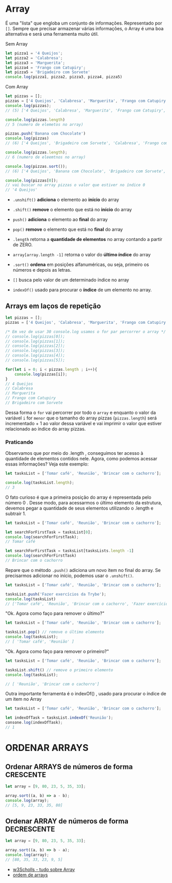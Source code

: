 # Array
É uma "lista" que engloba um conjunto de informações. Representado por `[]`.
Sempre que precisar armazenar várias informações, o Array é uma boa alternativa e será uma ferramenta muito útil.

Sem Array
```javascript
let pizza1 = '4 Queijos'; 
let pizza2 = 'Calabresa';
let pizza3 = 'Marguerita';
let pizza4 = 'Frango com Catupiry';
let pizza5 = 'Brigadeiro com Sorvete'
console.log(pizza1, pizza2, pizza3, pizza4, pizza5)
```

Com Array
```javascript
let pizzas = [];
pizzas = ['4 Queijos', 'Calabresa', 'Marguerita', 'Frango com Catupiry', 'Brigadeiro com Sorvete']
console.log(pizzas);
// (5) ['4 Queijos', 'Calabresa', 'Marguerita', 'Frango com Catupiry', 'Brigadeiro com Sorvete']

console.log(pizzas.length)
// 5 (numero de elemetos no array)

pizzas.push('Banana com Chocolate')
console.log(pizzas)
// (6) ['4 Queijos', 'Brigadeiro com Sorvete', 'Calabresa', 'Frango com Catupiry', 'Marguerita', 'Banana com Chocolate']

console.log(pizzas.length);
// 6 (numero de eleemtnos no array)

console.log(pizzas.sort());
// (6) ['4 Queijos', 'Banana com Chocolate', 'Brigadeiro com Sorvete', 'Calabresa', 'Frango com Catupiry', 'Marguerita']

console.log(pizzas[0]);
// vai buscar no array pizzas o valor que estiver no índice 0
// '4 Queijos'
```


- `.unshift()` **adiciona** o elemento ao **início** do array
- `.shift()` **remove** o elemento que está no **início** do array

- `push()` **adiciona** o elemento ao **final** do array
- `pop()` **remove** o elemento que está no **final** do array

- `.length` retorna a **quantidade de elementos** no array contando a partir de ZERO.
- `array[array.length -1]` retorna o valor do **último índice** do array
  
- `.sort()` **ordena** em posições alfanuméricas, ou seja, primeiro os números e depois as letras.
- `[]` busca pelo valor de um determinado índice no array

- `indexOf()` usado para procurar o **índice** de um elemento no array.



## Arrays em laços de repetição

```javascript
let pizzas = [];
pizzas = ['4 Queijos', 'Calabresa', 'Marguerita', 'Frango com Catupiry', 'Brigadeiro com Sorvete']

/* Em vez de usar 30 console.log usamos o for par percorrer o array */
// console.log(pizzas[0]);
// console.log(pizzas[1]);
// console.log(pizzas[2]);
// console.log(pizzas[3]);
// console.log(pizzas[4]);
// console.log(pizzas[5]);

for(let i = 0; i < pizzas.length ; i++){
    console.log(pizzas[i]);
}
// 4 Queijos
// Calabresa
// Marguerita
// Frango com Catupiry
// Brigadeiro com Sorvete
```

Dessa forma o `for` vai percorrer por todo o `array` e enquanto o valor da variável `i` for `menor` que o tamanho do array pizzas (`pizzas.length`) será incrementado + 1 ao valor dessa variável e vai imprimir o valor que estiver relacionado ao índice do array pizzas.  


### Praticando
Observamos que por meio do .length , conseguimos ter acesso à quantidade de elementos contidos nele. Agora, como podemos acessar essas informações? Veja este exemplo:
```javascript
let tasksList = ['Tomar café', 'Reunião', 'Brincar com o cachorro'];

console.log(tasksList.length);
// 3
```


O fato curioso é que a primeira posição do array é representada pelo número 0 . Desse modo, para acessarmos o último elemento da estrutura, devemos pegar a quantidade de seus elementos utilizando o .length e subtrair 1.
```javascript
let tasksList = ['Tomar café', 'Reunião', 'Brincar com o cachorro'];

let searchForFirstTask = tasksList[0];
console.log(searchForFirstTask);
// Tomar café

let searchForFirstTask = tasksList[tasksLists.length -1]
console.log(searchForFirstTask)
// Brincar com o cachorro
```

Repare que o método `.push()` adiciona um novo item no final do array. Se precisarmos adicionar no início, podemos usar o `.unshift()`. 
```javascript
let tasksList = ['Tomar café', 'Reunião', 'Brincar com o cachorro'];

tasksList.push('Fazer exercícios da Trybe');
console.log(tasksList)
// ['Tomar café', 'Reunião', 'Brincar com o cachorro', 'Fazer exercícios da Trybe']
```

"Ok. Agora como faço para remover o último?"
```javascript
let tasksList = ['Tomar café', 'Reunião', 'Brincar com o cachorro'];

tasksList.pop() // remove o último elemento
console.log(tasksList);
// [ 'Tomar café', 'Reunião' ]
```

"Ok. Agora como faço para remover o primeiro?"
```javascript
let tasksList = ['Tomar café', 'Reunião', 'Brincar com o cachorro'];

tasksList.shift() // remove o primeiro elemento
console.log(tasksList);

// [ 'Reunião', 'Brincar com o cachorro']
```

Outra importante ferramenta é o indexOf() , usado para procurar o índice de um item no Array
```javascript
let tasksList = ['Tomar café', 'Reunião', 'Brincar com o cachorro'];

let indexOfTask = tasksList.indexOf('Reunião');
consone.log(indexOfTask);
// 1
```

# ORDENAR ARRAYS

## Ordenar ARRAYS de números de forma CRESCENTE
```javascript
let array = [9, 80, 23, 5, 35, 33];

array.sort((a, b) => a - b);
console.log(array);
// [5, 9, 23, 33, 35, 80]
```

## Ordenar ARRAY de números de forma DECRESCENTE
```javascript
let array = [9, 80, 23, 5, 35, 33];

array.sort((a, b) => b - a);
console.log(array);
// [80, 35, 33, 23, 9, 5]
```

- [w3Scholls - tudo sobre Array](https://www.w3schools.com/jsref/jsref_obj_array.asp)
- [ordem de arrays](https://ricardo-reis.medium.com/o-m%C3%A9todo-sort-do-array-javascript-482576734e0a#:~:text=Para%20classificar%20um%20array%20de,scores%20numericamente%20em%20ordem%20crescente.)